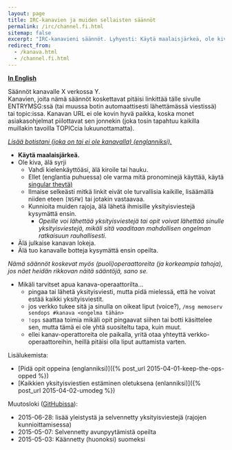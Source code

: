 ```yaml
---
layout: page
title: IRC-kanavien ja muiden sellaisten säännöt
permalink: /irc/channel.fi.html
sitemap: false
excerpt: "IRC-kanavieni säännöt. Lyhyesti: Käytä maalaisjärkeä, ole kiva, ei syrjintää, ei julkisia lokeja, älä tuo botteja ilman lupaa. Kiitos ♥"
redirect_from: 
  - /kanava.html
  - /channel.fi.html
---
```


**[In English](channel.html)**

Säännöt kanavalle X verkossa Y.<br/>Kanavien, joita nämä säännöt
koskettavat pitäisi linkittää tälle sivulle ENTRYMSG:ssä (tai muussa botin automaattisesti lähettämässä viestissä) tai topic:issa. Kanavan URL ei ole
kovin hyvä paikka, koska monet asiakasohjelmat piilottavat sen jonnekin
(joka tosin tapahtuu kaikilla muillakin tavoilla TOPICcia lukuunottamatta).

*[Lisää botistani (joka on tai ei ole kanavalla) (englanniksi).](bot.html)*

* **Käytä maalaisjärkeä.**
* Ole kiva, älä syrji
    * Vahdi kielenkäyttöäsi, älä kiroile tai hauku.
    * Ellet (englantia puhuessa) ole varma mitä pronominejä käyttää, käytä
      [singular theytä)](https://en.wikipedia.org/wiki/Singular_they)
    * Ilmaise selkeästi mitkä linkit eivät ole turvallisia kaikille,
      lisäämällä niiden eteen `[NSFW]` tai jotakin vastaavaa.
    * Kunnioita muiden rajoja, älä lähetä ihmisille yksityisviestejä
      kysymättä ensin.
        * *Opeille voi lähettää yksityisviestejä tai opit voivat lähettää
          sinulle yksityisviestejä, mikäli sitä vaaditaan mahdollisen
          ongelman ratkaisuun rauhallisesti.*
* Älä julkaise kanavan lokeja.
* Älä tuo kanavalle botteja kysymättä ensin opeilta.

*Nämä säännöt koskevat myös (puoli)operaattoreita (ja korkeampia tahoja),
jos näet heidän rikkovan näitä sääntöjä, sano se.*

* Mikäli tarvitset apua kanava-operaattorilta...
    * pingaa tai lähetä yksityisviesti, mutta pidä mielessä, että he voivat
      estää kaikki yksityisviestit.
    * jos verkko tukee sitä ja sinulla on oikeat liput (voice?),
      `/msg memoserv sendops #kanava <ongelma tähän>`
    * `!ops` saattaa toimia mikäli opit pingaavat siihen tai botti
      käsittelee sen, mutta tämä ei ole yhtä suositeltu tapa, kuin muut.
    * ellei kanav-operattoreita ole paikalla, yritä otaa yhteyttä
      verkko-operaattoreihin, heillä pitäisi olla liput auttamista varten.

Lisälukemista:

* [Pidä opit oppeina (englanniksi)]({% post_url 2015-04-01-keep-the-ops-opped %})
* [Kaikkien yksityisviestien estäminen oletuksena (enlanniksi)]({% post_url 2015-04-02-umodeg %})

Muutosloki ([GitHubissa](https://github.com/Mikaela/mikaela.github.io/commits/master/pages/channel.fi.markdown)):

* 2015-06-28: lisää yleistystä ja selvennetty yksityisviestejä (rajojen
  kunnioittamisessa)
* 2015-05-07: Selvennetty avunpyytämistä opeilta
* 2015-05-03: Käännetty (huonoksi) suomeksi
